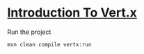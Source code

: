 [Introduction To Vert.x](https://www.youtube.com/playlist?list=PLkeCJDaCC2ZsnySdg04Aq9D9FpAZY6K5D)
========================

Run the project

`mvn clean compile vertx:run`